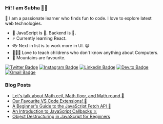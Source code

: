### Hi! I am Subha 👋🏽
🎨 I am a passionate learner who finds fun to code. I love to explore latest web technologies.
* 👔 JavaScript is 💝. Backend is 🌟.
* ⚡ Currently learning React.
* 👓 Next in list is to work more in UI. 😁
* 👨🏽‍🏫 Love to teach childrens who don't know anything about Computers.
* 🌄 Mountains are favourite.

[![Twitter Badge](https://img.shields.io/badge/-@Ami_Subha-1ca0f1?style=flat-square&labelColor=1ca0f1&logo=twitter&logoColor=white&link=https://twitter.com/Ami_Subha)](https://twitter.com/Ami_Subha) [![Instagram Badge](https://img.shields.io/badge/-nemotivity-E1306C?style=flat-square&labelColor=E1306C&logo=instagram&logoColor=white&link=https://www.instagram.com/nemotivity/)](https://www.instagram.com/nemotivity/) [![Linkedin Badge](https://img.shields.io/badge/-subhachanda-blue?style=flat-square&logo=Linkedin&logoColor=white&link=https://www.linkedin.com/in/subha-chanda/)](https://www.linkedin.com/in/subha-chanda/) [![Dev.to Badge](https://img.shields.io/badge/-@nemo011-000000?style=flat-square&labelColor=000000&logo=Dev.to&link=https://dev.to/nemo011/)](https://dev.to/nemo011)
[![Gmail Badge](https://img.shields.io/badge/-nemotivity@gmail.com-c14438?style=flat-square&logo=Gmail&logoColor=white&link=mailto:nemotivity@gmail.com)](mailto:kraghav123@gmail.com)

### Blog Posts
<!-- HASHNODE:START -->
- [Let's talk about Math.ceil, Math.floor, and Math.round 🌿](https://blog.nemotivity.xyz/lets-talk-about-mathceil-mathfloor-and-mathround-cke5vz93f013r9ds14gri50db)
- [Our Favourite VS Code Extensions! 🚀](https://blog.nemotivity.xyz/our-favourite-vs-code-extensions-ckdmrlewb05tfz2s17kojco11)
- [A Beginner's Guide to the JavaScript Fetch API 🦀](https://blog.nemotivity.xyz/a-beginners-guide-to-the-javascript-fetch-api-ckdj473z101cvzzs1dt0j89bz)
- [An Introduction to JavaScript Callbacks ⚔](https://blog.nemotivity.xyz/an-introduction-to-javascript-callbacks-ckdcmybdx03qu66s1eh06a991)
- [Object Destructuring in JavaScript for Beginners](https://blog.nemotivity.xyz/object-destructuring-in-javascript-for-beginners-ckd901fae00n5qus1ebko8j2r)
<!-- HASHNODE:END -->

<!--
**nemo0/nemo0** is a ✨ _special_ ✨ repository because its `README.md` (this file) appears on your GitHub profile.

Here are some ideas to get you started:

- 🔭 I’m currently working on ...
- 🌱 I’m currently learning ...
- 👯 I’m looking to collaborate on ...
- 🤔 I’m looking for help with ...
- 💬 Ask me about ...
- 📫 How to reach me: ...
- 😄 Pronouns: ...
- ⚡ Fun fact: ...
-->
